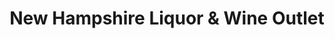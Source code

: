 ---
title: "New Hampshire Liquor & Wine Outlet"
url: /colebrook/new-hampshire-liquor-und-wine-outlet/
shop: Spirituosen
---